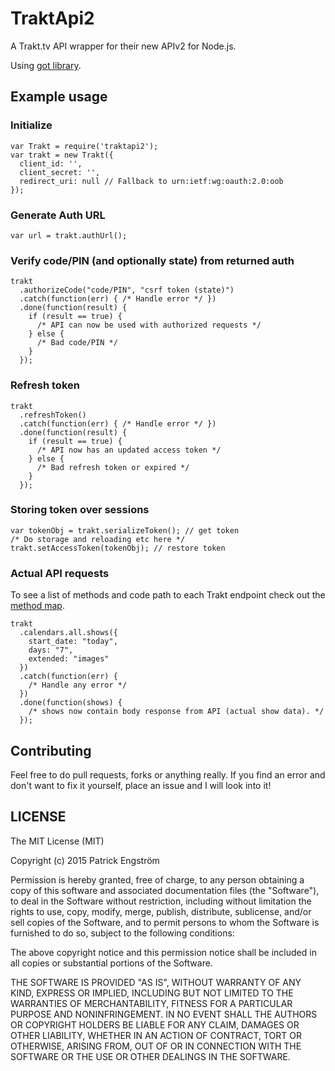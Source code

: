 # TraktApi2
A Trakt.tv API wrapper for their new APIv2 for Node.js.

Using [got library](https://github.com/sindresorhus/got).

## Example usage

### Initialize
```
var Trakt = require('traktapi2');
var trakt = new Trakt({
  client_id: '',
  client_secret: '',
  redirect_uri: null // Fallback to urn:ietf:wg:oauth:2.0:oob
});
```

### Generate Auth URL
```
var url = trakt.authUrl();
```

### Verify code/PIN (and optionally state) from returned auth
```
trakt
  .authorizeCode("code/PIN", "csrf token (state)")
  .catch(function(err) { /* Handle error */ })
  .done(function(result) {
    if (result == true) {
      /* API can now be used with authorized requests */
    } else {
      /* Bad code/PIN */
    }
  });
```

### Refresh token
```
trakt
  .refreshToken()
  .catch(function(err) { /* Handle error */ })
  .done(function(result) {
    if (result == true) {
      /* API now has an updated access token */
    } else {
      /* Bad refresh token or expired */
    }
  });
```

### Storing token over sessions
```
var tokenObj = trakt.serializeToken(); // get token
/* Do storage and reloading etc here */
trakt.setAccessToken(tokenObj); // restore token
```

### Actual API requests

To see a list of methods and code path to each Trakt endpoint check out the
[method map](methods.md).

```
trakt
  .calendars.all.shows({
    start_date: "today",
    days: "7",
    extended: "images"
  })
  .catch(function(err) {
    /* Handle any error */
  })
  .done(function(shows) {
    /* shows now contain body response from API (actual show data). */
  });
```

## Contributing
Feel free to do pull requests, forks or anything really. If you find an error
and don't want to fix it yourself, place an issue and I will look into it!

## LICENSE

The MIT License (MIT)

Copyright (c) 2015 Patrick Engström

Permission is hereby granted, free of charge, to any person obtaining a copy
of this software and associated documentation files (the "Software"), to deal
in the Software without restriction, including without limitation the rights
to use, copy, modify, merge, publish, distribute, sublicense, and/or sell
copies of the Software, and to permit persons to whom the Software is
furnished to do so, subject to the following conditions:

The above copyright notice and this permission notice shall be included in
all copies or substantial portions of the Software.

THE SOFTWARE IS PROVIDED "AS IS", WITHOUT WARRANTY OF ANY KIND, EXPRESS OR
IMPLIED, INCLUDING BUT NOT LIMITED TO THE WARRANTIES OF MERCHANTABILITY,
FITNESS FOR A PARTICULAR PURPOSE AND NONINFRINGEMENT. IN NO EVENT SHALL THE
AUTHORS OR COPYRIGHT HOLDERS BE LIABLE FOR ANY CLAIM, DAMAGES OR OTHER
LIABILITY, WHETHER IN AN ACTION OF CONTRACT, TORT OR OTHERWISE, ARISING FROM,
OUT OF OR IN CONNECTION WITH THE SOFTWARE OR THE USE OR OTHER DEALINGS IN
THE SOFTWARE.
